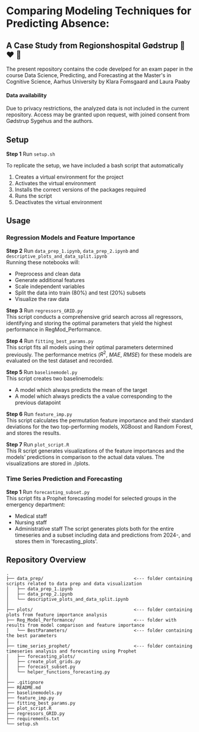 # Comparing Modeling Techniques for Predicting Absence: 
## A Case Study from Regionshospital Gødstrup 🏥 ♥️ 🤖 
The present repository contains the code develped for an exam paper in the course Data Science, Predicting, and Forecasting at the Master's in Cognitive Science, Aarhus University by Klara Fomsgaard and Laura Paaby

#### Data availability
Due to privacy restrictions, the analyzed data is not included in the current repository. Access may be granted upon request, with joined consent from Gødstrup Sygehus and the authors.

## Setup
**Step 1** Run ```setup.sh```

To replicate the setup, we have included a bash script that automatically 

1. Creates a virtual environment for the project
2. Activates the virtual environment
3. Installs the correct versions of the packages required
4. Runs the script
5. Deactivates the virtual environment

## Usage

### Regression Models and Feature Importance 
**Step 2** Run ```data_prep_1.ipynb```, ```data_prep_2.ipynb``` and ```descriptive_plots_and_data_split.ipynb``` <br>
Running these notebooks will: 
- Preprocess and clean data 
- Generate additional features
- Scale independent variables 
- Split the data into train (80%) and test (20%) subsets
- Visualize the raw data 

**Step 3** Run ```regressors_GRID.py``` <br>
This script conducts a comprehensive grid search across all regressors, identifying and storing the optimal parameters that yield the highest performance in RegMod_Performance.

**Step 4** Run ```fitting_best_params.py``` <br>
This script fits all models using their optimal parameters determined previously. The performance metrics ($R^2$, $MAE$, $RMSE$) for these models are evaluated on the test dataset and recorded.

**Step 5** Run ```baselinemodel.py``` <br>
This script creates two baselinemodels:
- A model which always predicts the mean of the target
- A model which always predicts the a value corresponding to the previous datapoint

**Step 6** Run ```feature_imp.py``` <br>
This script calculates the permutation feature importance and their standard deviations for the two top-performing models, XGBoost and Random Forest, and stores the results.

**Step 7** Run ```plot_script.R```<br>
This R script generates visualizations of the feature importances and the models’ predictions in comparison to the actual data values. The visualizations are stored in ./plots.

### Time Series Prediction and Forecasting

**Step 1** Run ```forecasting_subset.py``` <br>
This script fits a Prophet forecasting model for selected groups in the emergency department:
- Medical staff
- Nursing staff
- Administrative staff
The script generates plots both for the entire timeseries and a subset including data and predictions from 2024-, and stores them in 'forecasting_plots'.

## Repository Overview
```
.
├── data_prep/                                  <--- folder containing scripts related to data prep and data visualization
│   ├── data_prep_1.ipynb
│   ├── data_prep_2.ipynb
│   └── descriptive_plots_and_data_split.ipynb
│
├── plots/                                      <--- folder containing plots from feature importance analysis
├── Reg_Model_Performance/                      <--- folder with results from model comparison and feature importance
│   └── BestParameters/                         <--- folder containing the best parameters
│
├── time_series_prophet/                        <--- folder containing timeseries analysis and forecasting using Prophet
│   ├── forecasting_plots/
│   ├── create_plot_grids.py
│   ├── forecast_subset.py
│   └── helper_functions_forecasting.py
│
├── .gitignore
├── README.md
├── baselinemodels.py
├── feature_imp.py                                      
├── fitting_best_params.py   
├── plot_script.R
├── regressors_GRID.py
├── requirements.txt            
└── setup.sh
```
